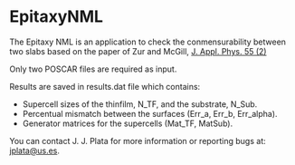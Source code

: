 # EpitaxyNML
The Epitaxy NML is an application to check the conmensurability between two slabs based on the paper of Zur and McGill, [J. Appl. Phys. 55 (2)](https://aip.scitation.org/doi/10.1063/1.333084)

Only two POSCAR files are required as input. 

Results are saved in results.dat file which contains:

* Supercell sizes of the thinfilm, N_TF, and the substrate, N_Sub.
* Percentual mismatch between the surfaces (Err_a, Err_b, Err_alpha). 
* Generator matrices for the supercells (Mat_TF, MatSub).

You can contact J. J. Plata for more information or reporting bugs at: jplata@us.es.
